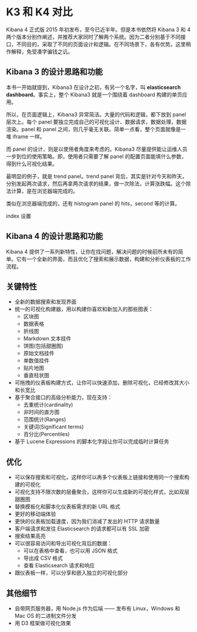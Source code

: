 # K3 和 K4 对比

Kibana 4 正式版 2015 年初发布，至今已近半年。但是本书依然将 Kibana 3 和 4 两个版本分别作阐述，并推荐大家同时了解两个系统。因为二者分别基于不同接口，不同目的，采取了不同的页面设计和逻辑。在不同场景下，各有优势。这里稍作解释，免受凑字骗钱之讥。

## Kibana 3 的设计思路和功能

本书一开始就提到，Kibana3 在设计之初，有另一个名字，叫 **elasticsearch dashboard**。事实上，整个 Kibana3 就是一个围绕着 dashboard 构建的单页应用。

所以，在页面逻辑上，Kibana3 异常简洁。大量的代码和逻辑，都下放到 panel 层次上。每个 panel 要独立完成自己的可视化设计、数据请求，数据处理，数据渲染。panel 和 panel 之间，则几乎毫无关联。简单一点看，整个页面就像是一堆 iframe 一样。

而 panel 的设计，则是以使用者角度来考虑的。Kibana3 尽量提供能让运维人员一步到位的使用策略。即，使用者只需要了解 panel 的配置页面能填什么参数，得到什么可视化结果。

最明显的例子，就是 trend panel。trend panel 背后，其实是针对今天和昨天，分别发起两次请求，然后再拿两次请求的结果，做一次除法，计算涨跌幅。这个除法计算，是在浏览器端完成的。

类似在浏览器端完成的，还有 histogram panel 的 hits，second 等的计算。

index 设置

## Kibana 4 的设计思路和功能
Kibana 4 提供了一系列新特性，让你在找问题，解决问题的时候前所未有的简单。它有一个全新的界面，而且优化了搜索和展示数据，构建和分析仪表板的工作流程。

## 关键特性

* 全新的数据搜索和发现界面
* 统一的可视化构建器，用以构建你喜欢和新加入的那些图表：
  * 区块图
  * 数据表格
  * 折线图
  * Markdown 文本挂件
  * 饼图(包括甜圈图)
  * 原始文档挂件
  * 单数值挂件
  * 贴片地图
  * 垂直柱状图
* 可拖拽的仪表板构建方式，让你可以快速添加，删除可视化，已经修改其大小和长宽比
* 基于聚合接口的高级分析能力，现在支持：
  * 去重统计(cardinality)
  * 非时间的直方图
  * 范围统计(Ranges)
  * 关键词(Significant terms)
  * 百分比(Percentiles)
* 基于 Lucene Expressions 的脚本化字段让你可以完成临时计算任务

## 优化

* 可以保存搜索和可视化，这样你可以再多个仪表板上链接和使用同一个搜索构建的可视化
* 可视化支持不限次数的层叠聚合，这样你可以生成新的可视化样式，比如双层甜圈图
* 替换模板化和脚本化仪表板需求的新 URL 格式
* 更好的移动端体验
* 更快的仪表板加载速度，因为我们消减了发出的 HTTP 请求数量
* 客户端请求和发往 Elasticsearch 的请求都可以有 SSL 加密
* 搜索结果高亮
* 可以很容易访问和导出可视化背后的数据：
  * 可以在表格中查看，也可以用 JSON 格式
  * 导出成 CSV 格式
  * 查看 Elasticsearch 请求和响应
* 跟仪表板一样，可以分享和嵌入独立的可视化部分

## 其他细节

* 自带网页服务器，用 Node.js 作为后端 —— 发布有 Linux，Windows 和 Mac OS 的二进制文件分发
* 用 D3 框架做可视化效果
